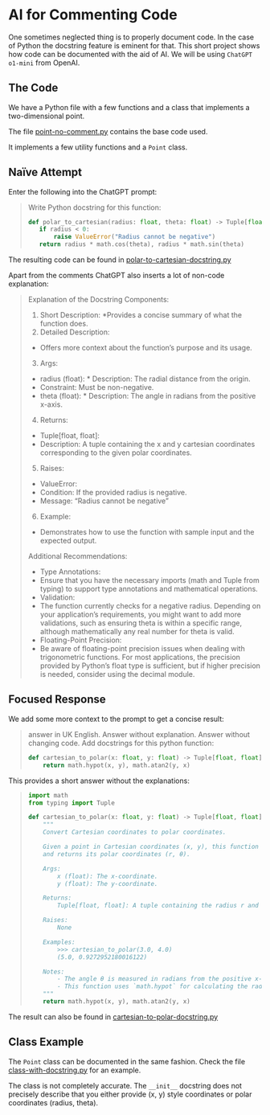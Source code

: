 # AI for Commenting Code

One sometimes neglected thing is to properly document code. In the case of Python the docstring feature is eminent 
for that. This short project shows how code can be documented with the aid of AI. We will be using `ChatGPT o1-mini` 
from OpenAI.

## The Code

We have a Python file with a few functions and a class that implements a two-dimensional point.

The file [point-no-comment.py](point-no-comment.py) contains the base code used.

It implements a few utility functions and a `Point` class.

## Naïve Attempt

Enter the following into the ChatGPT prompt:

> Write Python docstring for this function:
> ```python
> def polar_to_cartesian(radius: float, theta: float) -> Tuple[float, float]:
>    if radius < 0:
>        raise ValueError("Radius cannot be negative")
>    return radius * math.cos(theta), radius * math.sin(theta)
> ```

The resulting code can be found in [polar-to-cartesian-docstring.py](polar-to-cartesian-docstring.py)

Apart from the comments ChatGPT also inserts a lot of non-code explanation:
> 
> Explanation of the Docstring Components:
> 
> 1. Short Description:
>   *Provides a concise summary of what the function does.
> 2. Detailed Description:
>   * Offers more context about the function’s purpose and its usage.
> 3. Args:
>   *	radius (float):
>     * Description: The radial distance from the origin.
>   *	Constraint: Must be non-negative.
>   *	theta (float):
>     * Description: The angle in radians from the positive x-axis.
> 4. Returns:
>   * Tuple[float, float]:
>   *	Description: A tuple containing the x and y cartesian coordinates corresponding to the given polar coordinates.
> 5. Raises:
>   * ValueError:
>   *	Condition: If the provided radius is negative.
>   * Message: “Radius cannot be negative”
> 6. Example:
>   * Demonstrates how to use the function with sample input and the expected output.
> 
> Additional Recommendations:
> 
> * Type Annotations:
> * Ensure that you have the necessary imports (math and Tuple from typing) to support type annotations and mathematical operations.
> * Validation:
> * The function currently checks for a negative radius. Depending on your application’s requirements, you might want to add more validations, such as ensuring theta is within a specific range, although mathematically any real number for theta is valid.
> * Floating-Point Precision:
> * Be aware of floating-point precision issues when dealing with trigonometric functions. For most applications, the precision provided by Python’s float type is sufficient, but if higher precision is needed, consider using the decimal module.

## Focused Response

We add some more context to the prompt to get a concise result:

> answer in UK English. Answer without explanation. Answer without changing code. Add docstrings for this python function:
>```python
> def cartesian_to_polar(x: float, y: float) -> Tuple[float, float]:
>     return math.hypot(x, y), math.atan2(y, x)
> ```

This provides a short answer without the explanations:

> ```python
> import math
> from typing import Tuple
> 
> def cartesian_to_polar(x: float, y: float) -> Tuple[float, float]:
>     """
>     Convert Cartesian coordinates to polar coordinates.
> 
>     Given a point in Cartesian coordinates (x, y), this function calculates
>     and returns its polar coordinates (r, θ).
> 
>     Args:
>         x (float): The x-coordinate.
>         y (float): The y-coordinate.
> 
>     Returns:
>         Tuple[float, float]: A tuple containing the radius r and the angle θ in radians.
> 
>     Raises:
>         None
> 
>     Examples:
>         >>> cartesian_to_polar(3.0, 4.0)
>         (5.0, 0.9272952180016122)
> 
>     Notes:
>         - The angle θ is measured in radians from the positive x-axis.
>         - This function uses `math.hypot` for calculating the radius, which is more numerically stable.
>     """
>     return math.hypot(x, y), math.atan2(y, x)
> ```

The result can also be found in [cartesian-to-polar-docstring.py](cartesian-to-polar-docstring.py)

## Class Example

The `Point` class can be documented in the same fashion. Check the file 
[class-with-docstring.py](class-with-docstring.py) for an example.

The class is not completely accurate. The `__init__` docstring does not precisely describe that you either
provide (x, y) style coordinates or polar coordinates (radius, theta).
